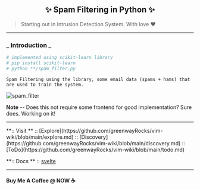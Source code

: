 <h2 align="center"> ✨ Spam Filtering in Python  ✨ </h2>

> Starting out in Intrusion Detection System. With love ❤️

<hr>

### _ Introduction _

```python
# implemented using scikit-learn library
# pip install scikit-learn
# python **/spam_filter.py
```


    Spam Filtering using the library, some email data (spams + hams) that are used to train the system.

![spam_filter](https://github.com/greenwayRocks/IntrusionDetectionSystem/blob/master/screen/spam_filter.png)

**Note** -- Does this not require some frontend for good implementation? Sure does. Working on it!

<hr>
**:: Visit **
:: [Explore](https://github.com/greenwayRocks/vim-wiki/blob/main/explore.md)
:: [Discovery](https://github.com/greenwayRocks/vim-wiki/blob/main/discovery.md)
:: [ToDo](https://github.com/greenwayRocks/vim-wiki/blob/main/todo.md)

**:: Docs **
:: [svelte](https://github.com/greenwayRocks/vim-wiki/blob/main/docs/svelte/00.md)

<hr>

#### Buy Me A Coffee @ NOW ☕️
